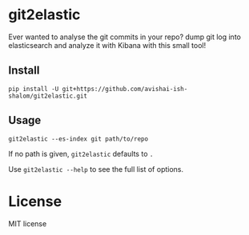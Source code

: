 # git2elastic

Ever wanted to analyse the git commits in your repo? dump git log into elasticsearch and analyze it with Kibana with this small tool!

## Install

```
pip install -U git+https://github.com/avishai-ish-shalom/git2elastic.git
```

## Usage

```
git2elastic --es-index git path/to/repo
```

If no path is given, `git2elastic` defaults to `.`

Use `git2elastic --help` to see the full list of options.

# License

MIT license